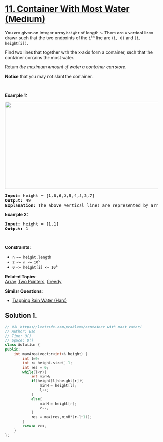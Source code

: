 # [11. Container With Most Water (Medium)](https://leetcode.com/problems/container-with-most-water/)

<p>You are given an integer array <code>height</code> of length <code>n</code>. There are <code>n</code> vertical lines drawn such that the two endpoints of the <code>i<sup>th</sup></code> line are <code>(i, 0)</code> and <code>(i, height[i])</code>.</p>

<p>Find two lines that together with the x-axis form a container, such that the container contains the most water.</p>

<p>Return <em>the maximum amount of water a container can store</em>.</p>

<p><strong>Notice</strong> that you may not slant the container.</p>

<p>&nbsp;</p>
<p><strong>Example 1:</strong></p>
<img alt="" src="https://s3-lc-upload.s3.amazonaws.com/uploads/2018/07/17/question_11.jpg" style="width: 600px; height: 287px;">
<pre><strong>Input:</strong> height = [1,8,6,2,5,4,8,3,7]
<strong>Output:</strong> 49
<strong>Explanation:</strong> The above vertical lines are represented by array [1,8,6,2,5,4,8,3,7]. In this case, the max area of water (blue section) the container can contain is 49.
</pre>

<p><strong>Example 2:</strong></p>

<pre><strong>Input:</strong> height = [1,1]
<strong>Output:</strong> 1
</pre>

<p>&nbsp;</p>
<p><strong>Constraints:</strong></p>

<ul>
	<li><code>n == height.length</code></li>
	<li><code>2 &lt;= n &lt;= 10<sup>5</sup></code></li>
	<li><code>0 &lt;= height[i] &lt;= 10<sup>4</sup></code></li>
</ul>


**Related Topics**:  
[Array](https://leetcode.com/tag/array/), [Two Pointers](https://leetcode.com/tag/two-pointers/), [Greedy](https://leetcode.com/tag/greedy/)

**Similar Questions**:
* [Trapping Rain Water (Hard)](https://leetcode.com/problems/trapping-rain-water/)

## Solution 1.

```cpp
// OJ: https://leetcode.com/problems/container-with-most-water/
// Author: Bao
// Time: O()
// Space: O()
class Solution {
public:
    int maxArea(vector<int>& height) {
        int l=0;
        int r= height.size()-1;
        int res = 0;
        while(l<r){
            int minH;
            if(height[l]<height[r]){
                minH = height[l];
                l++;
            }
            else{
                minH = height[r];
                r--;
            }
            res = max(res,minH*(r-l+1));
        }
        return res;
    }
};
```